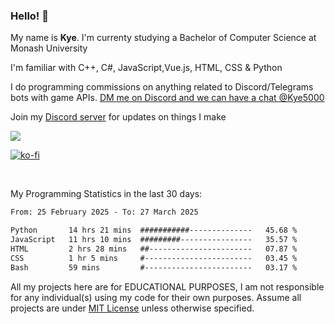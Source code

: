 ### Hello! 👋
My name is **Kye**. I'm currenty studying a Bachelor of Computer Science at Monash University

I'm familiar with C++, C#, JavaScript,Vue.js, HTML, CSS & Python

I do programming commissions on anything related to Discord/Telegrams bots with game APIs. [DM me on Discord and we can have a chat @Kye5000](https://discord.com/users/733115909631246427)

Join my [Discord server](https://discord.gg/wjWwSgm7Ra) for updates on things I make

<a href="https://discord.gg/wjWwSgm7Ra"><img src="https://discord.com/api/guilds/1104598508020957244/widget.png?style=banner2"></a>

[![ko-fi](https://ko-fi.com/img/githubbutton_sm.svg)](https://ko-fi.com/Y8Y4D37MY)

<br>

My Programming Statistics in the last 30 days:
<!--START_SECTION:waka-->

```txt
From: 25 February 2025 - To: 27 March 2025

Python       14 hrs 21 mins  ###########--------------   45.68 %
JavaScript   11 hrs 10 mins  #########----------------   35.57 %
HTML         2 hrs 28 mins   ##-----------------------   07.87 %
CSS          1 hr 5 mins     #------------------------   03.45 %
Bash         59 mins         #------------------------   03.17 %
```

<!--END_SECTION:waka-->

All my projects here are for EDUCATIONAL PURPOSES, I am not responsible for any individual(s) using my code for their own purposes. Assume all projects are under [MIT License](https://opensource.org/licenses/MIT) unless otherwise specified.
